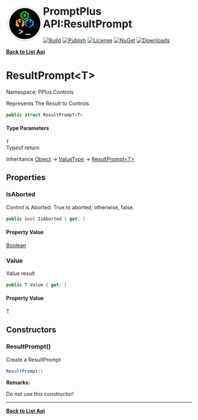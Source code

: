 # <img align="left" width="100" height="100" src="../images/icon.png">PromptPlus API:ResultPrompt<T> 

[![Build](https://github.com/FRACerqueira/PromptPlus/workflows/Build/badge.svg)](https://github.com/FRACerqueira/PromptPlus/actions/workflows/build.yml)
[![Publish](https://github.com/FRACerqueira/PromptPlus/actions/workflows/publish.yml/badge.svg)](https://github.com/FRACerqueira/PromptPlus/actions/workflows/publish.yml)
[![License](https://img.shields.io/github/license/FRACerqueira/PromptPlus)](https://github.com/FRACerqueira/PromptPlus/blob/master/LICENSE)
[![NuGet](https://img.shields.io/nuget/v/PromptPlus)](https://www.nuget.org/packages/PromptPlus/)
[![Downloads](https://img.shields.io/nuget/dt/PromptPlus)](https://www.nuget.org/packages/PromptPlus/)

[**Back to List Api**](./apis.md)

# ResultPrompt&lt;T&gt;

Namespace: PPlus.Controls

Represents The Result  to Controls

```csharp
public struct ResultPrompt<T>
```

#### Type Parameters

`T`<br>
Typeof return

Inheritance [Object](https://docs.microsoft.com/en-us/dotnet/api/system.object) → [ValueType](https://docs.microsoft.com/en-us/dotnet/api/system.valuetype) → [ResultPrompt&lt;T&gt;](./pplus.controls.resultprompt-1.md)

## Properties

### <a id="properties-isaborted"/>**IsAborted**

Control is Aborted. True to aborted; otherwise, false.

```csharp
public bool IsAborted { get; }
```

#### Property Value

[Boolean](https://docs.microsoft.com/en-us/dotnet/api/system.boolean)<br>

### <a id="properties-value"/>**Value**

Value result

```csharp
public T Value { get; }
```

#### Property Value

T<br>

## Constructors

### <a id="constructors-.ctor"/>**ResultPrompt()**

Create a ResultPrompt

```csharp
ResultPrompt()
```

**Remarks:**

Do not use this constructor!


- - -
[**Back to List Api**](./apis.md)
